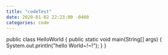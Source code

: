 ```yaml
---
title: "codeTest"
date: 2020-01-02 22:23:00 -0400
categories: code
---
```


public class HelloWorld {
    public static void main(String[] args) {
        System.out.println("hello World~!~!");
    }
}
